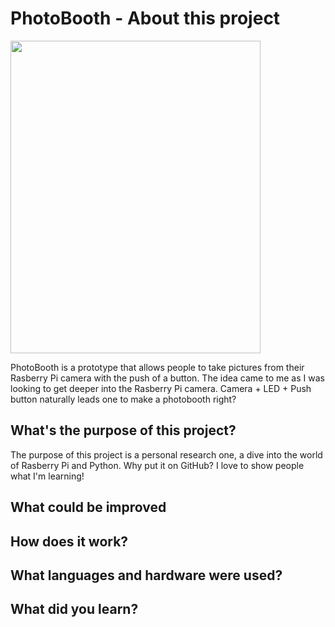 # PhotoBooth - About this project

<img src = 
"https://github.com/trashidi98/PhotoBooth/blob/master/Another_angle.jpg" 
width = "400" height = "500">

PhotoBooth is a prototype that allows people to take pictures from their Rasberry Pi camera with the push of a button. The idea came to me as I was looking to get deeper into the Rasberry Pi camera. Camera + LED + Push button naturally leads one to make a photobooth right? 
 
## What's the purpose of this project? 

The purpose of this project is a personal research one, a dive into the world of Rasberry Pi and Python. Why put it on GitHub? I love to show people what I'm learning!


## What could be improved 

## How does it work? 

## What languages and hardware were used? 

## What did you learn?  



